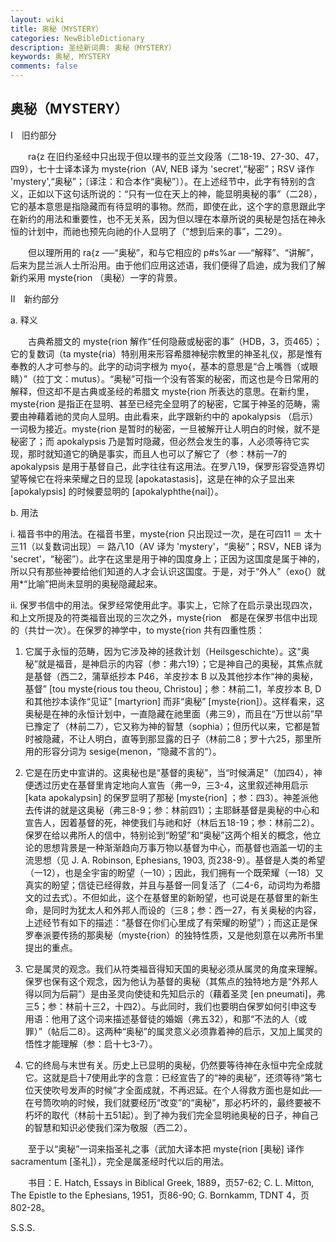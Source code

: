 ```yaml
---
layout: wiki
title: 奥秘（MYSTERY）
categories: NewBibleDictionary
description: 圣经新词典: 奥秘（MYSTERY）
keywords: 奥秘, MYSTERY
comments: false
---
```


## 奥秘（MYSTERY）

Ⅰ　旧约部分

　　ra{z 在旧约圣经中只出现于但以理书的亚兰文段落（二18-19、27-30、47，四9），七十士译本译为 myste{rion（AV, NEB 译为 'secret',“秘密”；RSV 译作 'mystery',“奥秘”；〔译注：和合本作“奥秘”〕）。在上述经节中，此字有特别的含义，正如以下这句话所说的：“只有一位在天上的神，能显明奥秘的事”（二28），它的基本意思是指隐藏而有待显明的事物。然而，即使在此，这个字的意思跟此字在新约的用法和重要性，也不无关系，因为但以理在本章所说的奥秘是包括在神永恒的计划中，而祂也预先向祂的仆人显明了（“想到后来的事”，二29）。

　　但以理所用的 ra{z ──“奥秘”，和与它相应的 p#s%ar ──“解释”、“讲解”，后来为昆兰派人士所沿用。由于他们应用这述语，我们便得了启迪，成为我们了解新约采用 myste{rion （奥秘）一字的背景。

Ⅱ　新约部分

a. 释义

　　古典希腊文的 myste{rion 解作“任何隐蔽或秘密的事”（HDB，3，页465）；它的复数词（ta myste{ria）特别用来形容希腊神秘宗教里的神圣礼仪，那是惟有奉教的人才可参与的。此字的动词字根为 myo{，基本的意思是“合上嘴唇（或眼睛）”（拉丁文：mutus）。“奥秘”可指一个没有答案的秘密，而这也是今日常用的解释，但这却不是古典或圣经的希腊文 myste{rion 所表达的意思。在新约里，myste{rion 是指正在显明、甚至已经完全显明了的秘密，它属于神圣的范畴，需要由神藉着祂的灵向人显明。由此看来，此字跟新约中的 apokalypsis （启示）一词极为接近。myste{rion 是暂时的秘密，一旦被解开让人明白的时候，就不是秘密了；而 apokalypsis 乃是暂时隐藏，但必然会发生的事，人必须等待它实现，那时就知道它的确是事实，而且人也可以了解它了（参：林前一7的 apokalypsis 是用于基督自己，此字往往有这用法。在罗八19，保罗形容受造界切望等候它在将来荣耀之日的显现 [apokatastasis]，这是在神的众子显出来 [apokalypsis] 的时候要显明的 [apokalyphthe{nai]）。

b. 用法

i. 福音书中的用法。在福音书里，myste{rion 只出现过一次，是在可四11 ＝ 太十三11（以复数词出现）＝ 路八10（AV 译为 'mystery'，“奥秘”；RSV，NEB 译为 'secret'，“秘密”）。此字在这里是用于神的国度身上；正因为这国度是属于神的，所以只有那些神要给他们知道的人才会认识这国度。于是，对于“外人”（exo{）就用*“比喻”把尚未显明的奥秘隐藏起来。

ii. 保罗书信中的用法。保罗经常使用此字。事实上，它除了在启示录出现四次，和上文所提及的符类福音出现的三次之外，myste{rion　都是在保罗书信中出现的（共廿一次）。在保罗的神学中，to myste{rion 共有四重性质：

1. 它属于永恒的范畴，因为它涉及神的拯救计划（Heilsgeschichte）。这“奥秘”就是福音，是神启示的内容（参：弗六19）；它是神自己的奥秘，其焦点就是基督（西二2，蒲草纸抄本 P46，羊皮抄本 B 以及其他抄本作“神的奥秘，基督” [tou myste{rious tou theou, Christou]；参：林前二1，羊皮抄本 B, D 和其他抄本读作“见证” [martyrion] 而非“奥秘” [myste{rion]）。这样看来，这奥秘是在神的永恒计划中，一直隐藏在祂里面（弗三9），而且在“万世以前”早已豫定了（林前二7），它又称为神的智慧（sophia）；但历代以来，它都是暂时被隐藏，不让人明白，直等到那显露的日子（林前二8；罗十六25，那里所用的形容分词为 sesige{menon，“隐藏不言的”）。

2. 它是在历史中宣讲的。这奥秘也是“基督的奥秘”，当“时候满足”（加四4），神便透过历史在基督里肯定地向人宣告（弗一9，三3-4，这里叙述神用启示 [kata apokalypsin] 的保罗显明了那秘 [myste{rion] ；参：四3）。神差派他去传讲的就是这奥秘（弗三8-9；参：林前四1）；主耶稣基督是奥秘的中心和宣告人，因着基督的死，神使我们与祂和好（林后五18-19；参：林前二2）。保罗在给以弗所人的信中，特别论到“盼望”和“奥秘”这两个相关的概念，他立论的思想背景是一种渐渐趋向万事万物以基督为中心，而基督也涵盖一切的主流思想（见 J. A. Robinson, Ephesians, 1903, 页238-9）。基督是人类的希望（一12），也是全宇宙的盼望（一10）；因此，我们拥有一个既荣耀（一18）又真实的盼望；信徒已经得救，并且与基督一同复活了（二4-6，动词均为希腊文的过去式）。不但如此，这个在基督里的新盼望，也可说是在基督里的新生命，是同时为犹太人和外邦人而设的（三8；参：西一27，有关奥秘的内容，上述经节有如下的描述：“基督在你们心里成了有荣耀的盼望”）；而这正是保罗奉派要传扬的那奥秘（myste{rion）的独特性质，又是他刻意在以弗所书里提出的重点。

3. 它是属灵的观念。我们从符类福音得知天国的奥秘必须从属灵的角度来理解。保罗也保有这个观念，因为他认为基督的奥秘（其焦点的独特地方是“外邦人得以同为后嗣”）是由圣灵向使徒和先知启示的（藉着圣灵 [en pneumati]，弗三5；参：林前十三2，十四2）。与此同时，我们也要明白保罗如何引申这专用语：他用了这个词来描述基督徒的婚姻（弗五32），和那“不法的人（或罪）”（帖后二8）。这两种“奥秘”的属灵意义必须靠着神的启示，又加上属灵的悟性才能理解（参：启十七3-7）。

4. 它的终局与末世有关。历史上已显明的奥秘，仍然要等待神在永恒中完全成就它。这就是启十7使用此字的含意：已经宣告了的“神的奥秘”，还须等待“第七位天使吹号发声的时候”才全面成就，不再迟延。在个人得救方面也是如此──在号筒吹响的时候，我们就要经历“改变”的“奥秘”，那必朽坏的，最终要被不朽坏的取代（林前十五51起）。到了神为我们完全显明祂奥秘的日子，神自己的智慧和知识必使我们深为敬服（西二2）。

　　至于以“奥秘”一词来指圣礼之事（武加大译本把 myste{rion [奥秘] 译作 sacramentum [圣礼]），完全是属圣经时代以后的用法。

　　书目：E. Hatch, Essays in Biblical Greek, 1889，页57-62; C. L. Mitton, The Epistle to the Ephesians, 1951，页86-90; G. Bornkamm, TDNT 4，页802-28。

S.S.S.








